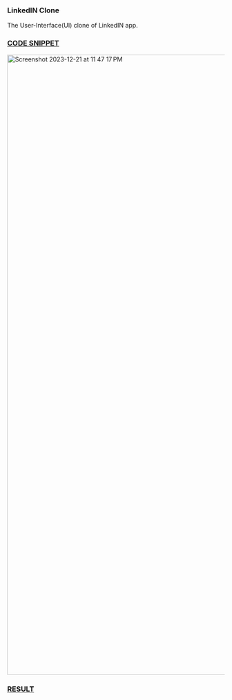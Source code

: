 ### LinkedIN Clone

The User-Interface(UI) clone of LinkedIN app.

### [CODE SNIPPET]()
<img width="1437" alt="Screenshot 2023-12-21 at 11 47 17 PM" src="https://github.com/lxmn22nov/SwiftUI/assets/126524753/e55cf794-2d66-4bfa-a457-31dc5eee0df4">

### [RESULT]()

